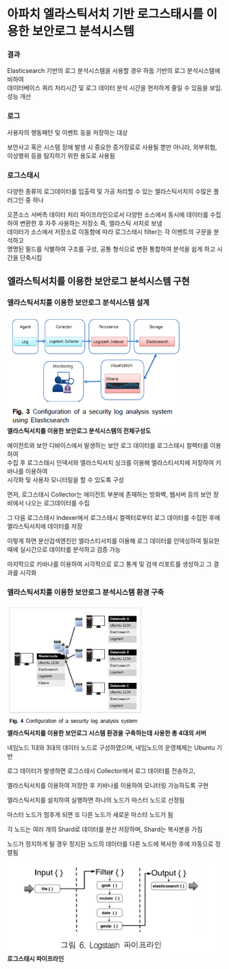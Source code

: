 # 아파치 엘라스틱서치 기반 로그스태시를 이용한 보안로그 분석시스템

### 결과    
Elasticsearch 기반의 로그 분석시스템을 사용할 경우 하둡 기반의 로그 분석시스템에 비하여     
데이터베이스 쿼리 처리시간 및 로그 데이터 분석 시간을 현저하게 줄일 수 있음을 보임. 성능 개선


### 로그
사용자의 행동패턴 및 이벤트 등을 저장하는 대상

보안사고 혹은 시스템 장애 발생 시 중요한 증거장료로 사용될 뿐만 아니라, 외부위협, 이상행위 등을 탐지하기 위한 용도로 사용됨


### 로그스태시
다양한 종류의 로그데이터를 입출력 및 가공 처리할 수 있는 엘라스틱서치의 수많은 플러그인 중 하나

오픈소스 서버측 데이터 처리 파이프라인으로서 다양한 소스에서 동시에 데이터를 수집하여 변환한 후 자주 사용하는 저장소 즉, 엘라스틱 서치로 보냄    
데이터가 소스에서 저장소로 이동함에 따라 로그스태시 filter는 각 이벤트의 구문을 분석하고     
명명된 필드를 식별하여 구조를 구성, 공통 형식으로 변환 통합하여 분석을 쉽게 하고 시간을 단축시킴

## 엘라스틱서치를 이용한 보안로그 분석시스템 구현

### 엘라스틱서치를 이용한 보안로그 분석시스템 설계 
![1](./img/fig3.PNG)
<br>
**엘라스틱서치를 이용한 보안로그 분석시스템의 전체구성도**    

에이전트와 보안 디바이스에서 발생하는 보안 로그 데이터를 로그스태시 컬렉터를 이용하여    
수집 후 로그스태시 인덱서와 엘라스틱서치 싱크를 이용해 엘라스티서치에 저장하여 키바나를 이용하여   
시각화 및 사용자 모니터링을 할 수 있도록 구성    

먼저, 로그스태시 Collector는 에이전트 부분에 존재하는 방화벽, 웹서버 등의 보안 장비에서 나오는 로그데이터를 수집    

그 다음 로그스태시 Indexer에서 로그스태시 컬렉터로부터 로그 데이터를 수집한 후에 엘라스틱서치에 데이터를 저장    

이렇게 하면 분산검색엔진인 엘라스티서치를 이용해 로그 데이터를 인덱싱하여 필요한 때에 실시간으로 데이터를 분석하고 검증 가능


마지막으로 키바나를 이용하여 시각적으로 로그 통계 및 검색 리포트를 생성하고 그 결과를 시각화   


### 엘라스틱서치를 이용한 보안로그 분석시스템 환경 구축
![1](./img/fig4.PNG)
<br>
**엘라스틱서치를 이용한 보안로그 시스템 환경을 구축하는데 사용한 총 4대의 서버**

네임노드 1대와 3대의 데이터 노드로 구성하였으며, 네임노드의 운영체제는 Ubuntu 기반

로그 데이터가 발생하면 로그스태시 Collector에서 로그 데이터를 전송하고, 

엘라스틱서치를 이용하여 저장한 후 키바나를 이용하여 모니터링 가능하도록 구현

엘라스틱서치를 설치하여 실행하면 하나의 노드가 마스터 노드로 선정됨

마스터 노드가 멈추게 되면 또 다른 노드가 새로운 마스터 노드가 됨

각 노드는 여러 개의 Shard로 데이터를 분산 저장하며, Shard는 복사본을 가짐

노드가 정지하게 될 경우 정지된 노드의 데이터를 다른 노드에 복사한 후에 자동으로 정렬됨

![1](./img/fig5.PNG)
<br>
**로그스태시 파이프라인**
